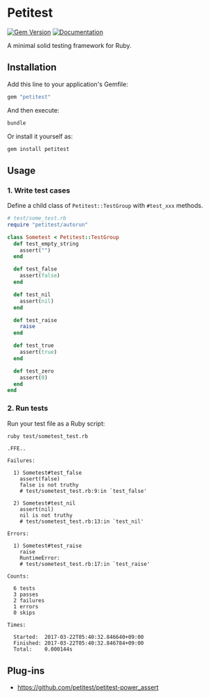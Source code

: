 # Petitest

[![Gem Version](https://badge.fury.io/rb/petitest.svg)](https://rubygems.org/gems/petitest)
[![Documentation](http://img.shields.io/badge/docs-rdoc.info-blue.svg)](http://www.rubydoc.info/github/petitest/petitest)

A minimal solid testing framework for Ruby.

## Installation

Add this line to your application's Gemfile:

```ruby
gem "petitest"
```

And then execute:

```bash
bundle
```

Or install it yourself as:

```bash
gem install petitest
```

## Usage

### 1. Write test cases

Define a child class of `Petitest::TestGroup` with `#test_xxx` methods.

```ruby
# test/some_test.rb
require "petitest/autorun"

class Sometest < Petitest::TestGroup
  def test_empty_string
    assert("")
  end

  def test_false
    assert(false)
  end

  def test_nil
    assert(nil)
  end

  def test_raise
    raise
  end

  def test_true
    assert(true)
  end

  def test_zero
    assert(0)
  end
end
```

### 2. Run tests

Run your test file as a Ruby script:

```bash
ruby test/sometest_test.rb
```

```
.FFE..

Failures:

  1) Sometest#test_false
    assert(false)
    false is not truthy
    # test/sometest_test.rb:9:in `test_false'

  2) Sometest#test_nil
    assert(nil)
    nil is not truthy
    # test/sometest_test.rb:13:in `test_nil'

Errors:

  1) Sometest#test_raise
    raise
    RuntimeError:
    # test/sometest_test.rb:17:in `test_raise'

Counts:

  6 tests
  3 passes
  2 failures
  1 errors
  0 skips

Times:

  Started:  2017-03-22T05:40:32.846640+09:00
  Finished: 2017-03-22T05:40:32.846784+09:00
  Total:    0.000144s
```

## Plug-ins

- https://github.com/petitest/petitest-power_assert

